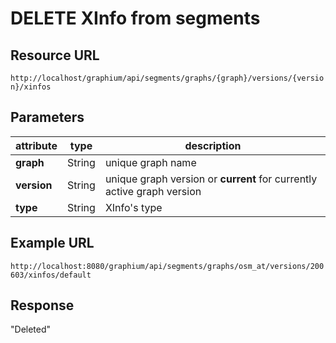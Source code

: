 # DELETE XInfo from segments

## Resource URL

`http://localhost/graphium/api/segments/graphs/{graph}/versions/{version}/xinfos`

## Parameters

| attribute   | type   | description                                                  |
| ----------- | ------ | ------------------------------------------------------------ |
| **graph**   | String | unique graph name                                            |
| **version** | String | unique graph version or **current** for currently active graph version |
| **type**    | String | XInfo's type                                                 |

## Example URL

`http://localhost:8080/graphium/api/segments/graphs/osm_at/versions/200603/xinfos/default`

## Response

"Deleted"